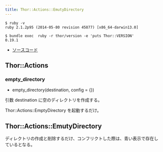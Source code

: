 ```yaml
---
title: Thor::Actions::EmutyDirectory
---
```


```
$ ruby -v
ruby 2.1.2p95 (2014-05-80 revision 45877) [x86_64-darwin13.0]
```

```
$ bundle exec  ruby -r thor/version -e 'puts Thor::VERSION'
0.19.1
```

* [ソースコード](https://github.com/erikhuda/thor/blob/master/lib/thor/actions.rb)

Thor::Actions
---

### empty_directory

* empty_directory(destination, config = {})

引数 destination に空のディレクトリを作成する。

 Thor::Actions::EmptyDirectory を起動するだけ。

Thor::Actions::EmutyDirectory
---

ディレクトリの作成と削除するだけ、コンフリクトした際は、青い表示で存在しているとなる。
